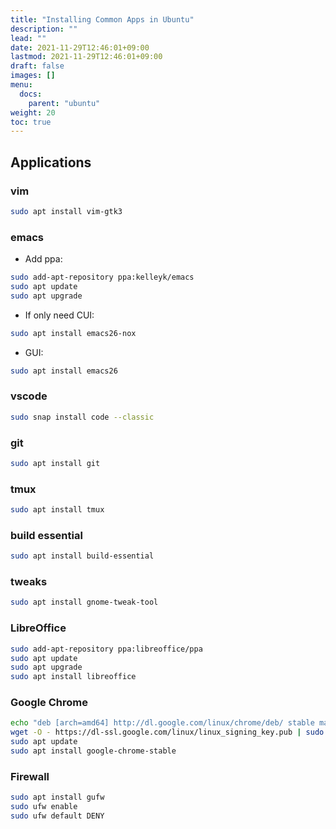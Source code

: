 ```yaml
---
title: "Installing Common Apps in Ubuntu"
description: ""
lead: ""
date: 2021-11-29T12:46:01+09:00
lastmod: 2021-11-29T12:46:01+09:00
draft: false
images: []
menu: 
  docs:
    parent: "ubuntu"
weight: 20
toc: true
---
```


## Applications

### vim

```sh
sudo apt install vim-gtk3
```

### emacs

- Add ppa:

```sh
sudo add-apt-repository ppa:kelleyk/emacs
sudo apt update
sudo apt upgrade
```

- If only need CUI:

```sh
sudo apt install emacs26-nox
```

- GUI:

```sh
sudo apt install emacs26
```

### vscode

```sh
sudo snap install code --classic
```

### git

```sh
sudo apt install git
```

### tmux

```sh
sudo apt install tmux
```

### build essential

```sh
sudo apt install build-essential
```

### tweaks

```sh
sudo apt install gnome-tweak-tool
```

### LibreOffice

```sh
sudo add-apt-repository ppa:libreoffice/ppa
sudo apt update
sudo apt upgrade
sudo apt install libreoffice
```

### Google Chrome

```sh
echo "deb [arch=amd64] http://dl.google.com/linux/chrome/deb/ stable main" | sudo tee /etc/apt/sources.list.d/google-chrome.list
wget -O - https://dl-ssl.google.com/linux/linux_signing_key.pub | sudo apt-key add -
sudo apt update
sudo apt install google-chrome-stable
```

### Firewall

```sh
sudo apt install gufw
sudo ufw enable
sudo ufw default DENY
```
